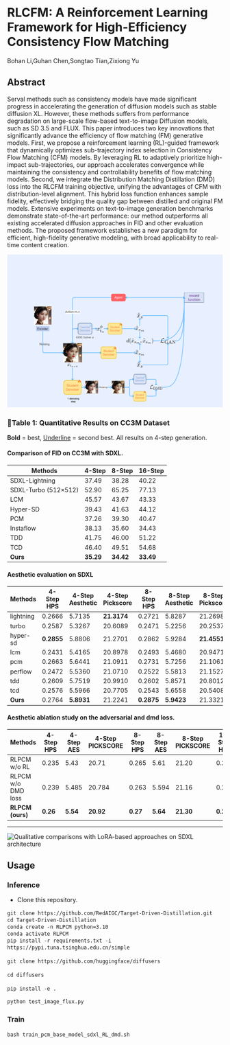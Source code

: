 # RLCFM: A Reinforcement Learning Framework for High-Efficiency Consistency Flow Matching


Bohan Li,Guhan Chen,Songtao Tian,Zixiong Yu

<!-- Preprint, under review -->

## Abstract

Serval methods such as consistency models have made significant progress in accelerating the
generation of diffusion models such as stable diffusion XL. However, these methods suffers from  performance degradation on large-scale flow-based text-to-image
Diffusion models, such as SD 3.5 and FLUX.
This paper introduces two key innovations that significantly advance the efficiency  of flow matching (FM) generative models. First, we propose a reinforcement learning (RL)-guided framework that dynamically optimizes sub-trajectory index selection in  Consistency Flow  Matching  (CFM) models. By leveraging RL to adaptively prioritize high-impact sub-trajectories, our approach accelerates convergence while maintaining the consistency and controllability benefits of flow matching models. Second, we integrate the Distribution Matching Distillation (DMD) loss into the RLCFM training objective, unifying the advantages of CFM with distribution-level alignment. This hybrid loss function enhances sample fidelity, effectively bridging the quality gap between distilled and original FM models. Extensive experiments on text-to-image generation benchmarks demonstrate state-of-the-art performance: our method outperforms all existing accelerated diffusion approaches in FID and other evaluation methods. The proposed framework establishes a new paradigm for efficient, high-fidelity generative modeling, with broad applicability to real-time content creation.






![Training paradigm of PCMs](asset/paradigm.png)



### 🌟Table 1: Quantitative Results on CC3M Dataset

**Bold** = best, <ins>Underline</ins> = second best. All results on 4-step generation.

#### Comparison of FID on CC3M with SDXL.

| Methods          | 4-Step | 8-Step | 16-Step |
|------------------|--------|--------|---------|
| SDXL-Lightning   | 37.49  | 38.28  | 40.22   |
| SDXL-Turbo (512×512) | 52.90 | 65.25 | 77.13   |
| LCM              | 45.57  | 43.67  | 43.33   |
| Hyper-SD         | 39.43  | 41.63  | 44.12   |
| PCM              | 37.26  | 39.30  | 40.47   |
| Instaflow        | 38.13  | 35.60  | 34.43   |
| TDD              | 41.75  | 46.00  | 51.22   |
| TCD              | 46.40  | 49.51  | 54.68   |
| **Ours**         | **35.29** | **34.42** | **33.49** |

#### Aesthetic evaluation on SDXL

| Methods    | 4-Step HPS | 4-Step Aesthetic | 4-Step Pickscore | 8-Step HPS | 8-Step Aesthetic | 8-Step Pickscore | 16-Step HPS | 16-Step Aesthetic | 16-Step Pickscore |
|------------|-----------|------------------|------------------|-----------|------------------|------------------|------------|-------------------|-------------------|
| lightning  | 0.2666    | 5.7135           | **21.3174**      | 0.2721    | 5.8287           | 21.2698          | 0.2660     | 5.8600            | 21.0609           |
| turbo      | 0.2587    | 5.3267           | 20.6089          | 0.2471    | 5.2256           | 20.2537          | 0.2393     | 5.1566            | 20.0273           |
| hyper-sd   | **0.2855**| 5.8806           | 21.2701          | 0.2862    | 5.9284           | **21.4551**      | 0.2898     | 5.9372            | 21.4797           |
| lcm        | 0.2431    | 5.4165           | 20.8978          | 0.2493    | 5.4680           | 20.9471          | 0.2473     | 5.4863            | 20.8295           |
| pcm        | 0.2663    | 5.6441           | 21.0911          | 0.2731    | 5.7256           | 21.1061          | 0.2704     | 5.7573            | 20.9734           |
| perflow    | 0.2472    | 5.5360           | 21.0710          | 0.2522    | 5.5813           | 21.1527          | 0.2560     | 5.6136            | 21.1934           |
| tdd        | 0.2609    | 5.7519           | 20.9910          | 0.2602    | 5.8571           | 20.8012          | 0.2511     | 5.8673            | 20.4932           |
| tcd        | 0.2576    | 5.5966           | 20.7705          | 0.2543    | 5.6558           | 20.5408          | 0.2450     | 5.6267            | 20.2597           |
| **Ours**   | 0.2764    | **5.8931**       | 21.2241          | **0.2875**| **5.9423**       | 21.3321          | **0.2932** | **5.9823**        | **21.5532**       |
#### Aesthetic ablation study on the adversarial and dmd loss.

| Methods          | 4-Step HPS | 4-Step AES | 4-Step PICKSCORE | 8-Step HPS | 8-Step AES | 8-Step PICKSCORE | 16-Step HPS | 16-Step AES | 16-Step PICKSCORE |
|------------------|------------|------------|-------------------|------------|------------|-------------------|-------------|-------------|--------------------|
| RLPCM w/o RL     | 0.235      | 5.43       | 20.71             | 0.265      | 5.61       | 21.20             | 0.271       | 5.658       | 21.23              |
| RLPCM w/o DMD loss | 0.239     | 5.485      | 20.784            | 0.263      | 5.594      | 21.16             | 0.270       | 5.623       | 21.18              |
| **RLPCM (ours)** | **0.26**   | **5.54**   | **20.92**         | **0.27**   | **5.64**   | **21.30**         | **0.28**    | **5.68**    | **21.30**          |
---



![Qualitative comparisons with LoRA-based approaches on SDXL architecture](asset/combined_00.png)








## Usage

### Inference

- Clone this repository.
```shell
git clone https://github.com/RedAIGC/Target-Driven-Distillation.git
cd Target-Driven-Distillation
conda create -n RLPCM python=3.10 
conda activate RLPCM
pip install -r requirements.txt -i https://pypi.tuna.tsinghua.edu.cn/simple 

git clone https://github.com/huggingface/diffusers

cd diffusers

pip install -e .
```

```python
python test_image_flux.py
```


### Train

```shell
bash train_pcm_base_model_sdxl_RL_dmd.sh
```

